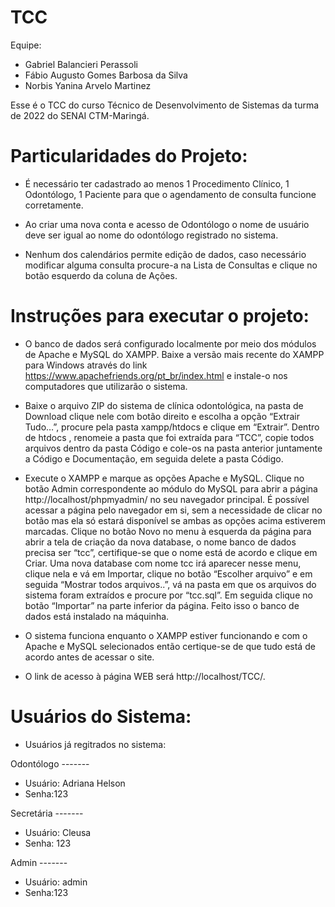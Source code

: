 # TCC
Equipe:
- Gabriel Balancieri Perassoli  
- Fábio Augusto Gomes Barbosa da Silva
- Norbis Yanina Arvelo Martinez
  
Esse é o TCC do curso Técnico de Desenvolvimento de Sistemas da turma de 2022 do SENAI CTM-Maringá.

# Particularidades do Projeto:

- É necessário ter cadastrado ao menos 1 Procedimento Clínico, 1 Odontólogo, 1 Paciente para que o agendamento de consulta funcione corretamente.  

- Ao criar uma nova conta e acesso de Odontólogo o nome de usuário deve ser igual ao nome do odontólogo registrado no sistema.  

- Nenhum dos calendários permite edição de dados, caso necessário modificar alguma consulta procure-a na Lista de Consultas e clique no botão esquerdo da coluna de Ações.  

# Instruções para executar o projeto:

- O banco de dados será configurado localmente por meio dos módulos de Apache e MySQL do XAMPP. Baixe a versão mais recente do XAMPP para Windows através do link https://www.apachefriends.org/pt_br/index.html e instale-o nos computadores que utilizarão o sistema.

- Baixe o arquivo ZIP do sistema de clínica odontológica, na pasta de Download clique nele com botão direito e escolha a opção “Extrair Tudo…”, procure pela pasta xampp/htdocs e clique em “Extrair”. Dentro de htdocs , renomeie a pasta que foi extraída para “TCC”, copie todos arquivos dentro da pasta Código e cole-os na pasta anterior juntamente a Código e Documentação, em seguida delete a pasta Código.

- Execute o XAMPP e marque as opções Apache e MySQL. Clique no botão Admin correspondente ao módulo do MySQL para abrir a página http://localhost/phpmyadmin/ no seu navegador principal. É possível acessar a página pelo navegador em si, sem a necessidade de clicar no botão mas ela só estará disponível se ambas as opções acima estiverem marcadas. 	Clique no botão Novo no menu à esquerda da página para abrir a tela de criação da nova database, o nome banco de dados precisa ser “tcc”, certifique-se que o nome está de acordo e clique em Criar. Uma nova database com nome tcc irá aparecer nesse menu, clique nela e vá em Importar, clique no botão “Escolher arquivo” e em seguida “Mostrar todos arquivos..”, vá na pasta em que os arquivos do sistema foram extraídos e procure por “tcc.sql”. Em seguida clique no botão “Importar” na parte inferior da página. Feito isso o banco de dados está instalado na máquinha.

- O sistema funciona enquanto o XAMPP estiver funcionando e com o Apache e MySQL selecionados então certique-se de que tudo está de acordo antes de acessar o site.   
- O link de acesso à página WEB será http://localhost/TCC/.

# Usuários do Sistema:

- Usuários já regitrados no sistema:

Odontólogo ------- 
- Usuário: Adriana Helson
- Senha:123
  
Secretária -------
- Usuário: Cleusa              
- Senha: 123
    
Admin ------- 
- Usuário: admin
- Senha:123
